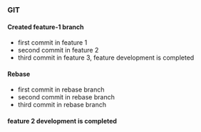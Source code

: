 ### GIT

#### Created feature-1 branch
* first commit in feature 1
* second commit in feature 2
* third commit in feature 3, feature development is completed

#### Rebase
* first commit in rebase branch
* second commit in rebase branch
* third commit in rebase branch


#### feature 2 development is completed
